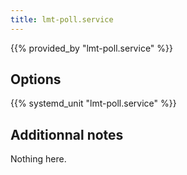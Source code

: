 ```yaml
---
title: lmt-poll.service
---
```


{{% provided_by "lmt-poll.service" %}}

## Options

{{% systemd_unit "lmt-poll.service" %}}

## Additionnal notes

Nothing here.